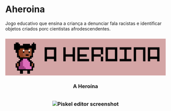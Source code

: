 # Aheroina
Jogo educativo que ensina a criança a denunciar fala racistas e identificar objetos criados porc cientistas afrodescendentes.
<h3 align="center">
   <img alt="A Heroína" title="#logo" src="https://github.com/karlacorrea/Aheroina/blob/main/A%20Heroina_Data/sprite/logo.png">
   <br><br>
   <b>A Heroína</b>  
   <br><br>
 
 <p align="center">
  <img
  src="https://screenletstore.appspot.com/img/95aaa0f0-37a4-11e7-a652-7b8128ce3e3b.png"
  title="Piskel editor screenshot"
  width="500">
